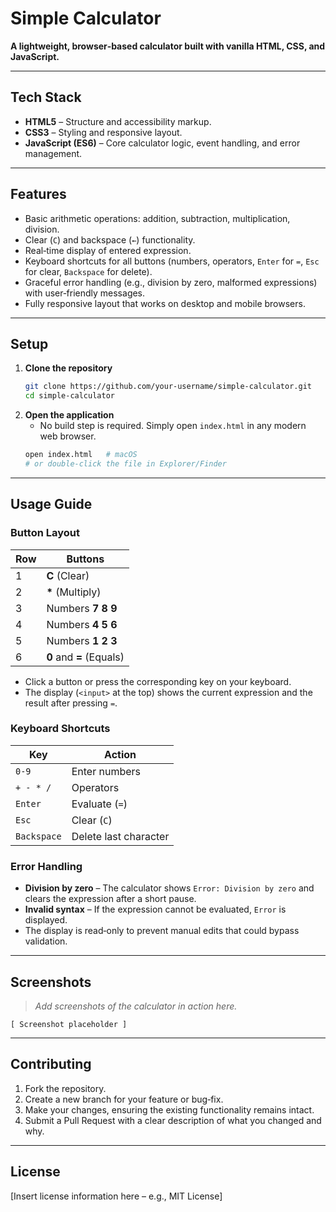# Simple Calculator

**A lightweight, browser‑based calculator built with vanilla HTML, CSS, and JavaScript.**

---

## Tech Stack
- **HTML5** – Structure and accessibility markup.
- **CSS3** – Styling and responsive layout.
- **JavaScript (ES6)** – Core calculator logic, event handling, and error management.

---

## Features
- Basic arithmetic operations: addition, subtraction, multiplication, division.
- Clear (`C`) and backspace (`←`) functionality.
- Real‑time display of entered expression.
- Keyboard shortcuts for all buttons (numbers, operators, `Enter` for `=`, `Esc` for clear, `Backspace` for delete).
- Graceful error handling (e.g., division by zero, malformed expressions) with user‑friendly messages.
- Fully responsive layout that works on desktop and mobile browsers.

---

## Setup
1. **Clone the repository**
   ```bash
   git clone https://github.com/your‑username/simple-calculator.git
   cd simple-calculator
   ```
2. **Open the application**
   - No build step is required. Simply open `index.html` in any modern web browser.
   ```bash
   open index.html   # macOS
   # or double‑click the file in Explorer/Finder
   ```

---

## Usage Guide
### Button Layout
| Row | Buttons |
|-----|---------|
| 1 | **C** (Clear) | **←** (Backspace) | **/** (Divide) |
| 2 | **\*** (Multiply) | **-** (Subtract) | **+** (Add) |
| 3 | Numbers **7 8 9** |
| 4 | Numbers **4 5 6** |
| 5 | Numbers **1 2 3** |
| 6 | **0** and **=** (Equals) |

- Click a button or press the corresponding key on your keyboard.
- The display (`<input>` at the top) shows the current expression and the result after pressing `=`.

### Keyboard Shortcuts
| Key | Action |
|-----|--------|
| `0‑9` | Enter numbers |
| `+ - * /` | Operators |
| `Enter` | Evaluate (`=`) |
| `Esc` | Clear (`C`) |
| `Backspace` | Delete last character |

### Error Handling
- **Division by zero** – The calculator shows `Error: Division by zero` and clears the expression after a short pause.
- **Invalid syntax** – If the expression cannot be evaluated, `Error` is displayed.
- The display is read‑only to prevent manual edits that could bypass validation.

---

## Screenshots
> *Add screenshots of the calculator in action here.*

```
[ Screenshot placeholder ]
```

---

## Contributing
1. Fork the repository.
2. Create a new branch for your feature or bug‑fix.
3. Make your changes, ensuring the existing functionality remains intact.
4. Submit a Pull Request with a clear description of what you changed and why.

---

## License
[Insert license information here – e.g., MIT License]
